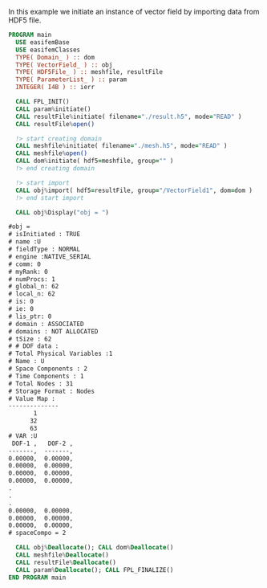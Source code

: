 In this example we initiate an instance of vector field by importing data from HDF5 file.

```fortran
PROGRAM main
  USE easifemBase
  USE easifemClasses
  TYPE( Domain_ ) :: dom
  TYPE( VectorField_ ) :: obj
  TYPE( HDF5File_ ) :: meshfile, resultFile
  TYPE( ParameterList_ ) :: param
  INTEGER( I4B ) :: ierr
```

```fortran title="Open file for import"
  CALL FPL_INIT()
  CALL param%initiate()
  CALL resultFile%initiate( filename="./result.h5", mode="READ" )
  CALL resultFile%open()
```

```fortran title="read domain"  
  !> start creating domain
  CALL meshfile%initiate( filename="./mesh.h5", mode="READ" )
  CALL meshfile%open()
  CALL dom%initiate( hdf5=meshfile, group="" )
  !> end creating domain
```

```fortran title="import"
  !> start import
  CALL obj%import( hdf5=resultFile, group="/VectorField1", dom=dom )
  !> end start import
```

```fortran
  CALL obj%Display("obj = ")
```

```txt title="results"
#obj =
# isInitiated : TRUE
# name :U
# fieldType : NORMAL
# engine :NATIVE_SERIAL
# comm: 0
# myRank: 0
# numProcs: 1
# global_n: 62
# local_n: 62
# is: 0
# ie: 0
# lis_ptr: 0
# domain : ASSOCIATED
# domains : NOT ALLOCATED
# tSize : 62
# # DOF data :
# Total Physical Variables :1
# Name : U
# Space Components : 2
# Time Components : 1
# Total Nodes : 31
# Storage Format : Nodes
# Value Map : 
--------------
       1      
      32      
      63      
# VAR :U
 DOF-1 ,   DOF-2 ,   
-------,  -------,   
0.00000,  0.00000,   
0.00000,  0.00000,   
0.00000,  0.00000,   
0.00000,  0.00000,   
.
.
.
0.00000,  0.00000,   
0.00000,  0.00000,   
0.00000,  0.00000,   
# spaceCompo = 2
```

```fortran title="Cleanup"
  CALL obj%Deallocate(); CALL dom%Deallocate()
  CALL meshfile%Deallocate()
  CALL resultFile%Deallocate()
  CALL param%Deallocate(); CALL FPL_FINALIZE()
END PROGRAM main
```
